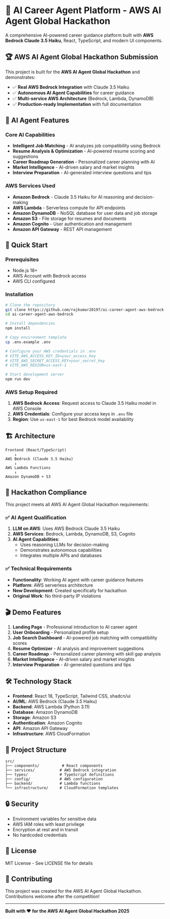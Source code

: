 # 🚀 AI Career Agent Platform - AWS AI Agent Global Hackathon

A comprehensive AI-powered career guidance platform built with **AWS Bedrock Claude 3.5 Haiku**, React, TypeScript, and modern UI components.

## 🏆 AWS AI Agent Global Hackathon Submission

This project is built for the **AWS AI Agent Global Hackathon** and demonstrates:

- ✅ **Real AWS Bedrock Integration** with Claude 3.5 Haiku
- ✅ **Autonomous AI Agent Capabilities** for career guidance
- ✅ **Multi-service AWS Architecture** (Bedrock, Lambda, DynamoDB)
- ✅ **Production-ready Implementation** with full documentation

## 🤖 AI Agent Features

### Core AI Capabilities

- **Intelligent Job Matching** - AI analyzes job compatibility using Bedrock
- **Resume Analysis & Optimization** - AI-powered resume scoring and suggestions
- **Career Roadmap Generation** - Personalized career planning with AI
- **Market Intelligence** - AI-driven salary and market insights
- **Interview Preparation** - AI-generated interview questions and tips

### AWS Services Used

- **Amazon Bedrock** - Claude 3.5 Haiku for AI reasoning and decision-making
- **AWS Lambda** - Serverless compute for API endpoints
- **Amazon DynamoDB** - NoSQL database for user data and job storage
- **Amazon S3** - File storage for resumes and documents
- **Amazon Cognito** - User authentication and management
- **Amazon API Gateway** - REST API management

## 🚀 Quick Start

### Prerequisites

- Node.js 18+
- AWS Account with Bedrock access
- AWS CLI configured

### Installation

```bash
# Clone the repository
git clone https://github.com/rajkumar20197/ai-career-agent-aws-bedrock.git
cd ai-career-agent-aws-bedrock

# Install dependencies
npm install

# Copy environment template
cp .env.example .env

# Configure your AWS credentials in .env
# VITE_AWS_ACCESS_KEY_ID=your_access_key
# VITE_AWS_SECRET_ACCESS_KEY=your_secret_key
# VITE_AWS_REGION=us-east-1

# Start development server
npm run dev
```

### AWS Setup Required

1. **AWS Bedrock Access**: Request access to Claude 3.5 Haiku model in AWS Console
2. **AWS Credentials**: Configure your access keys in `.env` file
3. **Region**: Use `us-east-1` for best Bedrock model availability

## 🏗️ Architecture

```
Frontend (React/TypeScript)
    ↓
AWS Bedrock (Claude 3.5 Haiku)
    ↓
AWS Lambda Functions
    ↓
Amazon DynamoDB + S3
```

## 🎯 Hackathon Compliance

This project meets all AWS AI Agent Global Hackathon requirements:

### ✅ AI Agent Qualification

1. **LLM on AWS**: Uses AWS Bedrock Claude 3.5 Haiku
2. **AWS Services**: Bedrock, Lambda, DynamoDB, S3, Cognito
3. **AI Agent Capabilities**:
   - Uses reasoning LLMs for decision-making
   - Demonstrates autonomous capabilities
   - Integrates multiple APIs and databases

### ✅ Technical Requirements

- **Functionality**: Working AI agent with career guidance features
- **Platform**: AWS serverless architecture
- **New Development**: Created specifically for hackathon
- **Original Work**: No third-party IP violations

## 🎬 Demo Features

1. **Landing Page** - Professional introduction to AI career agent
2. **User Onboarding** - Personalized profile setup
3. **Job Search Dashboard** - AI-powered job matching with compatibility scores
4. **Resume Optimizer** - AI analysis and improvement suggestions
5. **Career Roadmap** - Personalized career planning with skill gap analysis
6. **Market Intelligence** - AI-driven salary and market insights
7. **Interview Preparation** - AI-generated questions and tips

## 🛠️ Technology Stack

- **Frontend**: React 18, TypeScript, Tailwind CSS, shadcn/ui
- **AI/ML**: AWS Bedrock (Claude 3.5 Haiku)
- **Backend**: AWS Lambda (Python 3.11)
- **Database**: Amazon DynamoDB
- **Storage**: Amazon S3
- **Authentication**: Amazon Cognito
- **API**: Amazon API Gateway
- **Infrastructure**: AWS CloudFormation

## 📁 Project Structure

```
src/
├── components/          # React components
├── services/           # AWS Bedrock integration
├── types/              # TypeScript definitions
├── config/             # AWS configuration
├── backend/            # Lambda functions
└── infrastructure/     # CloudFormation templates
```

## 🔒 Security

- Environment variables for sensitive data
- AWS IAM roles with least privilege
- Encryption at rest and in transit
- No hardcoded credentials

## 📄 License

MIT License - See LICENSE file for details

## 🤝 Contributing

This project was created for the AWS AI Agent Global Hackathon. Contributions welcome after the competition!

---

**Built with ❤️ for the AWS AI Agent Global Hackathon 2025**
